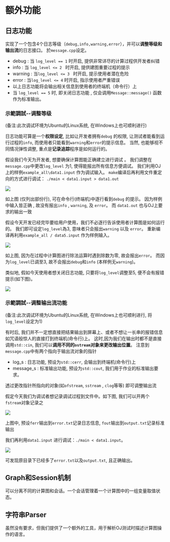 # 额外功能

## 日志功能

实现了一个包含4个日志等级（```debug,info,warning,error```），并可以**调整等级和输出流**的日志接口。 於```message.cpp```设定。
+ debug : 当 ```log_level == 1``` 时开启, 提供非常详尽的计算过程供开发者纠错 
+ info : 当 ```log_level <= 2 ``` 时开启, 提供建图重要过程的提示
+ warning : 当```log_level <= 3 ``` 时开启, 提示使用者潜在危险
+ error : 当```log_level <= 4``` 时开启, 指示使用者严重错误
+ 以上日志功能将会输出相关信息到使用者的终端机（命令行）上
+ 当 ```log_level == 5``` 时, 即关闭日志功能 , 仅会调用```Message::message()``` 函数作为标准输出。


### 示範調試--调整等级
(备注:此次调试环境为Ubuntu的Linux系统, 在Windows上也可顺利进行)

日志功能可算是一个**权限设定**, 比如让开发者拥有```debug``` 的权限, 让测试者能看到运行过程的```info```, 而使用者只能看到```warning```和```error```的提示信息。
当然, 也能够视不同情况弹性调整, 重点是**记录追踪**程序是如何运行的。

假设我们今天为开发者, 想要确保计算图能正确建立进行调试 。 
我们调整在```message.cpp```中更改```log_level``` 为1, 使得能报出所有信息方便调试。
我们利用OJ上的样例```example_all\data1.input``` 作为调试输入。
```make```编译后再利用文件重定向的方式进行调试：
 ```./main < data1.input > data1.out```

![](Picture_test/test1.jpg)

如上图 (仅列出部份行), 可在命令行(终端机)中逐行看到```debug``` 的提示。
因为样例中输入皆正确 , 故没有报出```info``` , ```warning```, 及 ```error```。
而 ```data1.out``` 也与OJ上要求的输出一致


假设今天开发已经完毕要给用户使用，我们不必逐行告诉使用者计算图是如何运行的。
我们即可设定```log_level```為3, 意味者只会报出```warning``` 以及 ```error```。
重新编译再利用```example_all / data5.input``` 作为样例输入。

![](Picture_test/test2.jpg)

如上图, 因为在过程中计算图进行除法运算时遇到除数为零, 故会报出```error```。
而因为```log_level```已调至3, 故不会报出```debug```和```info``` (本样例无```warning```)。

类似地, 假如今天使用者想关闭日志功能, 只要将```log_level```调整至5, 便不会有报错提示(如下图)。

![](Picture_test/test3.jpg)


### 示範調試--调整输出流功能
(备注:此次调试环境为Ubuntu的Linux系统, 在Windows上也可顺利进行, 将```log_level```设定为1)

有时后, 我们并不一定想直接把结果输出到屏幕上、或者不想让一长串的报错信息如咒语般惊人的直接打到终端机(命令行)上。
这时,因为我们在输出时都不是直接调用```std::cin```, 我们可以**调用不同的```ostream```对象来更改输出位置**。
注意到```message.cpp```中有两个指向于输出流对象的指针
+ log_s : 日志功能, 预设为```std::cerr```, 会输出到终端机(命令行)上
+ message_s : 标准输出功能, 预设为```std::cout```, 我们用于作业的标准输出要求。

透过更改指针所指向的对象(如```ofstream```, ```sstream``` , ```clog```等等) 即可调整输出流

假定今天我们为调试者想记录调试过程到文件中。如下图, 我们可以开两个```fstream```对象记录之

![](Picture_test/stream.jpg)

上图中, 预设```ferr```输出到```error.txt```记录日志信息, ```fout```输出到```output.txt```记录标准输出

我们再利用```data1.input``` 进行调试：```./main < data1.input```。

![](Picture_test/stream_result.jpg)

可发现原目录下已经多了```error.txt```以及```output.txt```, 且正确输出。

## Graph和Session机制

可以分离不同的计算图和会话。一个会话管理着一个计算图中的一组变量取值状态。

## 字符串Parser

虽然没有要求，但我们提供了一个额外的工具，用于解析OJ测试时描述计算图操作的语言。
